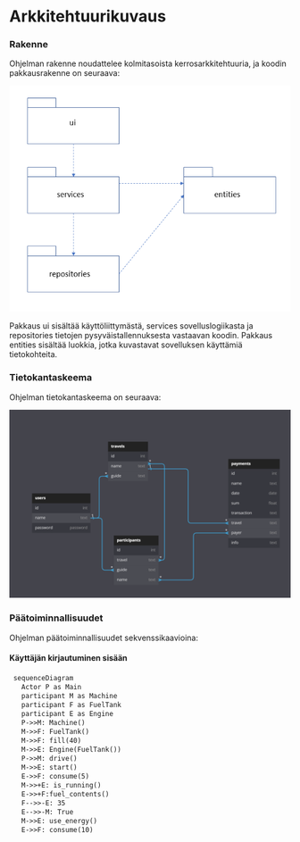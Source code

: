 # Arkkitehtuurikuvaus

### Rakenne

Ohjelman rakenne noudattelee kolmitasoista kerrosarkkitehtuuria, ja koodin pakkausrakenne on seuraava:

![Pakkausrakenne](./kuvat/arkkitehtuuri-pakkaus.png)

Pakkaus ui sisältää käyttöliittymästä, services sovelluslogiikasta ja repositories tietojen pysyväistallennuksesta vastaavan koodin. Pakkaus entities sisältää luokkia, jotka kuvastavat sovelluksen käyttämiä tietokohteita.

### Tietokantaskeema

Ohjelman tietokantaskeema on seuraava:

![Tietokanta skeema](./kuvat/database-schema.png)

### Päätoiminnallisuudet

Ohjelman päätoiminnallisuudet sekvenssikaavioina:


#### Käyttäjän kirjautuminen sisään

```mermaid
 sequenceDiagram
   Actor P as Main
   participant M as Machine
   participant F as FuelTank
   participant E as Engine
   P->>M: Machine()
   M->>F: FuelTank()
   M->>F: fill(40)
   M->>E: Engine(FuelTank())
   P->>M: drive()
   M->>E: start()
   E->>F: consume(5)
   M->>+E: is_running()
   E->>+F:fuel_contents()
   F-->>-E: 35
   E-->>-M: True
   M->>E: use_energy()
   E->>F: consume(10)

```
